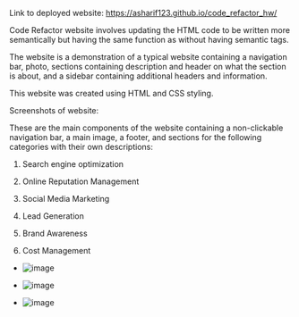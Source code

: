 Link to deployed website: https://asharif123.github.io/code_refactor_hw/

Code Refactor website involves updating the HTML code to be written more semantically but having the same function as without having semantic tags.

The website is a demonstration of a typical website containing a navigation bar, photo, sections containing description and header on what the section is about, and a sidebar containing additional headers and information.

This website was created using HTML and CSS styling.

Screenshots of website:

These are the main components of the website containing a non-clickable navigation bar, a main image, a footer, and sections for the following categories with their own descriptions:

1) Search engine optimization

2) Online Reputation Management

3) Social Media Marketing

4) Lead Generation

5) Brand Awareness

6) Cost Management

- ![image](https://user-images.githubusercontent.com/49471791/135406798-31ce66b7-8395-4383-853d-aab6924f059f.png)

- ![image](https://user-images.githubusercontent.com/49471791/135406971-0f3c61f7-d5a7-46f2-adae-4959a0148908.png)

- ![image](https://user-images.githubusercontent.com/49471791/135407029-68482866-65ef-4c02-b257-0aa5d078f8bf.png)


